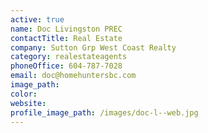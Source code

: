 ```yaml
---
active: true
name: Doc Livingston PREC
contactTitle: Real Estate
company: Sutton Grp West Coast Realty
category: realestateagents
phoneOffice: 604-787-7028
email: doc@homehuntersbc.com
image_path:
color:
website:
profile_image_path: /images/doc-l--web.jpg
---
```



